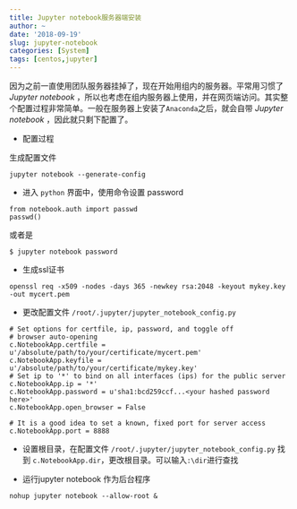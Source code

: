```yaml
---
title: Jupyter notebook服务器端安装
author: ~
date: '2018-09-19'
slug: jupyter-notebook
categories: [System]
tags: [centos,jupyter]
---
```

因为之前一直使用团队服务器挂掉了，现在开始用组内的服务器。平常用习惯了 *Jupyter notebook* ，所以也考虑在组内服务器上使用，并在网页端访问。其实整个配置过程非常简单。一般在服务器上安装了`Anaconda`之后，就会自带 *Jupyter notebook* ，因此就只剩下配置了。

* 配置过程

生成配置文件
```
jupyter notebook --generate-config
```

* 进入 `python` 界面中，使用命令设置 password

```
from notebook.auth import passwd
passwd()
```

或者是

```
$ jupyter notebook password
```

* 生成ssl证书

```
openssl req -x509 -nodes -days 365 -newkey rsa:2048 -keyout mykey.key -out mycert.pem
```

* 更改配置文件 `/root/.jupyter/jupyter_notebook_config.py`

```
# Set options for certfile, ip, password, and toggle off
# browser auto-opening
c.NotebookApp.certfile = u'/absolute/path/to/your/certificate/mycert.pem'
c.NotebookApp.keyfile = u'/absolute/path/to/your/certificate/mykey.key'
# Set ip to '*' to bind on all interfaces (ips) for the public server
c.NotebookApp.ip = '*'
c.NotebookApp.password = u'sha1:bcd259ccf...<your hashed password here>'
c.NotebookApp.open_browser = False

# It is a good idea to set a known, fixed port for server access
c.NotebookApp.port = 8888
```

* 设置根目录，在配置文件 `/root/.jupyter/jupyter_notebook_config.py` 找到 `c.NotebookApp.dir`，更改根目录。可以输入`:\dir`进行查找

* 运行jupyter notebook 作为后台程序

```
nohup jupyter notebook --allow-root &
```